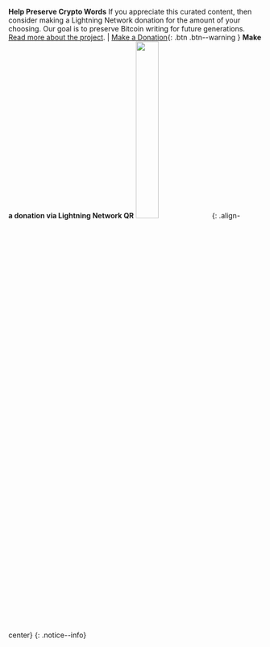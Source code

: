 
**Help Preserve Crypto Words** If you appreciate this curated content, then consider making a Lightning Network donation for the amount of your choosing. Our goal is to preserve Bitcoin writing for future generations. [Read more about the project](https://cryptowords.github.io/about/##goals-and-scope). | [Make a Donation](https://paywall.link/to/thanks){: .btn .btn--warning }
**Make a donation via Lightning Network QR**
<img src="https://paywall.link/to/donation" style="width: 30%; height: 30%"/>{: .align-center}
{: .notice--info}
